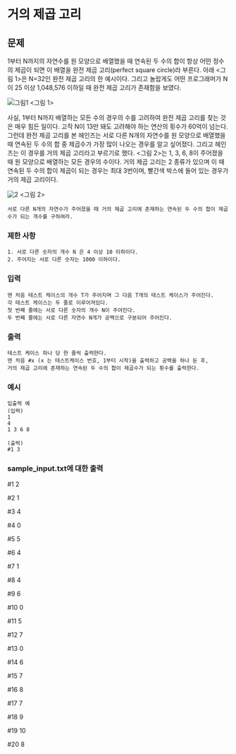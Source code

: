 # 거의 제곱 고리

## 문제

1부터 N까지의 자연수를 원 모양으로 배열했을 때 연속된 두 수의 합이 항상 어떤 정수의 제곱이 되면 이 배열을 완전 제곱 고리(perfect square circle)라 부른다.
아래 <그림 1>은 N=32인 완전 제곱 고리의 한 예시이다.
그리고 놀랍게도 어떤 프로그래머가 N이 25 이상 1,048,576 이하일 때 완전 제곱 고리가 존재함을 보였다.

![그림1](https://user-images.githubusercontent.com/87372606/208299194-230caaee-4657-45ad-a61a-c2be21a6186c.png)
<그림 1>

사실, 1부터 N까지 배열하는 모든 수의 경우의 수를 고려하여 완전 제곱 고리를 찾는 것은 매우 힘든 일이다. 고작 N이 13만 돼도 고려해야 하는 연산의 횟수가 60억이 넘는다.
그런데 완전 제곱 고리를 본 헤인즈는 서로 다른 N개의 자연수를 원 모양으로 배열했을 때 연속된 두 수의 합 중 제곱수가 가장 많이 나오는 경우를 알고 싶어졌다.
그리고 헤인즈는 이 경우를 거의 제곱 고리라고 부르기로 했다.
<그림 2>는 1, 3, 6, 8이 주어졌을 때 원 모양으로 배열하는 모든 경우의 수이다.
거의 제곱 고리는 2 종류가 있으며 이 때 연속된 두 수의 합이 제곱이 되는 경우는 최대 3번이며, 빨간색 박스에 들어 있는 경우가 거의 제곱 고리이다.

![2](https://user-images.githubusercontent.com/87372606/208299048-b08cc769-4c8d-4a4b-8c64-56b5a7a5c02c.png)
<그림 2>

`서로 다른 N개의 자연수가 주어졌을 때 거의 제곱 고리에 존재하는 연속된 두 수의 합이 제곱수가 되는 개수를 구하여라.`

### 제한 사항

    1. 서로 다른 숫자의 개수 N 은 4 이상 10 이하이다.
    2. 주어지는 서로 다른 숫자는 1000 이하이다.

### 입력

    맨 처음 테스트 케이스의 개수 T가 주어지며 그 다음 T개의 테스트 케이스가 주어진다.
    각 테스트 케이스는 두 줄로 이루어져있다.
    첫 번째 줄에는 서로 다른 숫자의 개수 N이 주어진다.
    두 번째 줄에는 서로 다른 자연수 N개가 공백으로 구분되어 주어진다.

### 출력

    테스트 케이스 하나 당 한 줄씩 출력한다.
    맨 처음 #x (x 는 테스트케이스 번호, 1부터 시작)을 출력하고 공백을 하나 둔 후,
    거의 제곱 고리에 존재하는 연속된 두 수의 합이 제곱수가 되는 횟수를 출력한다.

### 예시

    입출력 예
    (입력)
    1
    4
    1 3 6 8

    (출력)
    #1 3

### sample_input.txt에 대한 출력

#1 2

#2 1

#3 4

#4 0

#5 5

#6 4

#7 1

#8 4

#9 6

#10 0

#11 5

#12 7

#13 0

#14 6

#15 7

#16 8

#17 7

#18 9

#19 10

#20 8
